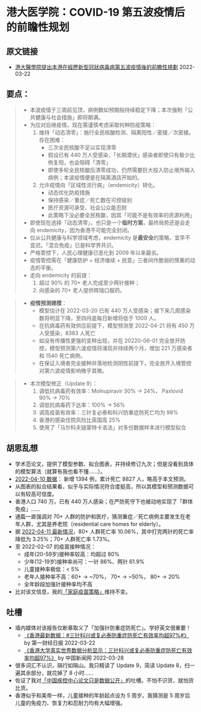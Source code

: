 # 港大医学院：COVID-19 第五波疫情后的前瞻性规划

## 原文链接
- [港大醫學院提出本港在經歷新型冠狀病毒病第五波疫情後的前瞻性規劃](https://sph.hku.hk/zh-HK/News-And-Events/Press-Releases/2022/HKUMed-proposes-forward-planning-after-Hong-Kong) 2022-03-22

## 要点：
> - 本波疫情于三周前见顶，病例数如预期般持续稳定下降；本次强制「公共健康与社会措施」即将期满。
> - 为应对后继疫情，现在需谨慎考虑采取何种防疫策略：
>   1. 维持「动态清零」：施行全民核酸检测、隔离阳性／密接／次密接。存在困难：
>       - 三次全民核酸不足以实现清零
>       - 假设已有 440 万人受感染，「长期潜伏」感染者即使只有极少比例复阳，也会阻碍「清零」
>       - 即使多轮全民核酸后清零成功，仍然需要巨大投入防止境外输入病例；本波疫情便是在隔离酒店开始的。
>   1. 允许疫情向「区域性流行病」（endemicity）转化。
>       - 动态优化防疫措施
>       - 保持感染／重症／死亡数在可控级别
>       - 医疗资源可承受、社会公众能忍耐
>       - 此策略下没必要全民核酸，因其「可能不是有效率的资源利用」
> - 即使现在选择「动态清零」，也只是一个**临时方案**，最终局势还是会走向 endemicity，因为香港不可能完全封闭。
> - 仅从公共健康与科学领域考虑，endemicity 是**最安全**的策略，宜早不宜迟。「混合免疫」已是科学界共识。
> - 严格管控下，人民心理健康已恶化到 2009 年以来最劣。
> - 疫情管控需在「健康防护 + 经济维续 + 民意」三者间作脆弱的慎重的动态的平衡。
> - 走向 endemicity 的前提：
>   1. 超过 90% 的 70+ 老人完成至少两针接种；
>   2. 向感染的 70+ 老人提供辉瑞口服药。

> - **疫情预测建模**：
>   - 模型估计在 2022-03-20 已有 440 万人受感染；接下来几周感染数将明显下降，至四月底每日新增将低于 1000 人。
>   - 在抗病毒药有效供应前提下，模型预测至 2022-04-21 将有 450 万人受感染，8383 人死亡
>   - 如没有传播性更强的变种出现，并在 20220-06-01 完全放开防控，模型预测第六波疫情将涌现并持续两个月，增加 221 万感染者和 1540 死亡病例。
>   - 在保证入境者完全接种并落地检测阴性前提下，完全放开入境管控对第六波疫情影响微乎其微。

> - 本次模型修正（Update 9）：
>   1. 调低抗病毒药有效率：Molnupiravir 30% → 24%， Paxlovid 90% → 70%
>   1. 调低抗病毒药下达率：100% → 56%
>   1. 调高疫苗有效率：三针复必泰和科兴防重症防死亡均为 98%
>   1. 香港的感染住院风险比英国高 25%
>   1. 使用了「马尔科夫链蒙特卡洛法」对多份数据样本进行模型拟合

## 胡思乱想
- 学术范论文，提供了模型参数、拟合图表，并持续修订九次；但是没看到具体的模型算法（就算有我也看不懂……）。
- [2022-04-10 数据](https://www.info.gov.hk/gia/general/202204/11/P2022041100602.htm)： 新增 1394 例，累计死亡 8827 人，略高于本文预测。
- 从图表的拟合结果看，似乎与实际情况符合度挺高，所以其模型和预测数据可以有较高可信度。
- 香港人口 740 万，已有 440 万人感染；在严防死守下也被动地实现了「群体免疫」……
- 通篇一直强调对 70+ 人群的防护和医疗，猜测重症／死亡病例主要发生在老年人群，尤其是养老院（residential care homes for elderly）。
- 据 [2022-04-11 最新情况](https://www.chp.gov.hk/files/pdf/local_situation_covid19_tc.pdf)，80+ 人群死亡率 10.06%，其中打完两针的死亡率降低为 3.25%；70+ 人群死亡率 1.73%。
- 至 2022-02-07 的疫苗接种情况：
  - 成年(20-59岁)接种率较高：均超过 80%
  - 少年(12-19岁)接种率尚可：一针 86%、两针 61.9%
  - 儿童接种率极低：< 5%
  - 老年人接种率不高：60+ → ~70%， 70+ → ~50%， 80+ → 20%
  - 全年龄段加强针接种率均不高
- 比对该文信息，我的[「家庭疫苗策略」](%E4%B8%AD%E5%9B%BD%E7%96%BE%E6%8E%A7%E4%B8%AD%E5%BF%83%EF%BC%9ACOVID-19%E7%9A%84%E4%B8%B4%E5%BA%8A%E7%97%85%E4%BE%8B%E4%B8%8E%E7%96%AB%E8%8B%97%E6%8E%A5%E7%A7%8D%E5%85%B3%E8%81%94%E5%BA%A6%E5%88%86%E6%9E%90.md#%E5%AE%B6%E5%BA%AD%E7%96%AB%E8%8B%97%E7%AD%96%E7%95%A5)维持不变。

## 吐槽
- 墙内媒体对该报告仅断章取义了「加强针防重症防死亡」。学好英文很重要！
  - [《香港最新数据：#三针科兴或复必泰防重症防死亡有效率均超97%#》](https://weibo.com/1926909715/LkXRIzAMF?type=repost) by 第一财经日报 2022-03-22
   - [《香港大学真实世界数据分析显示：三针科兴或复必泰防重症防死亡有效率均超97%》](http://www.chinanews.com.cn/jk/2022/03-28/9713521.shtml) by 中国新闻网 2022-03-28
- 很多词汇不认识，隔行如隔山。我只精读了 Update 9，简读 Update 8，扫一遍其余部分，就花掉了 8 小时……
- 佐证了我对[「中国疾控中心论文只是数据公开」](%E4%B8%AD%E5%9B%BD%E7%96%BE%E6%8E%A7%E4%B8%AD%E5%BF%83%EF%BC%9ACOVID-19%E7%9A%84%E4%B8%B4%E5%BA%8A%E7%97%85%E4%BE%8B%E4%B8%8E%E7%96%AB%E8%8B%97%E6%8E%A5%E7%A7%8D%E5%85%B3%E8%81%94%E5%BA%A6%E5%88%86%E6%9E%90.md#%E5%90%90%E6%A7%BD)的吐槽。不怕不识货，就怕货比货。
- 香港似乎和美帝一样，儿童接种的年龄起点设为 5 周岁。我猜测是 5 周岁后儿童的免疫力、恢复力和忍耐力均有大幅增强。
